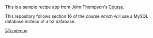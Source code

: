 This is a sample recipe app from John Thompson's [Course](https://www.udemy.com/spring-framework-5-beginner-to-guru/).


This repository follows section 16 of the course which will use a MySQL database instead of a h2 database.. 


[![codecov](https://codecov.io/gh/ttran9/sfg-mysql-recipe-app/branch/sec16-lec211/graph/badge.svg)](https://codecov.io/gh/ttran9/sfg-mysql-recipe-app)